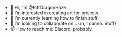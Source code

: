- 👋 Hi, I’m @RiftDragonHaze
- 👀 I’m interested in creating art for projects.
- 🌱 I’m currently learning how to finish stuff.
- 💞️ I’m looking to collaborate on... uh, I dunno. Stuff?
- 📫 How to reach me: Discord, probably.

<!---
RiftDragonHaze/RiftDragonHaze is a ✨ special ✨ repository because its `README.md` (this file) appears on your GitHub profile.
You can click the Preview link to take a look at your changes.
--->
